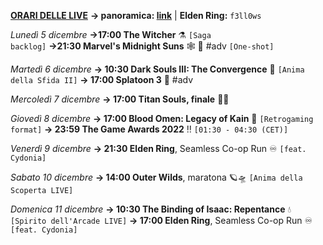 <b><u>ORARI DELLE LIVE</u></b>
<b>→ panoramica: <a href="https://trello.com/b/iKwdSGf3/sabaku">link</a></b> | <b>Elden Ring:</b> <code>f3ll0ws</code>

<i>Lunedì 5 dicembre</i>
<b>→17:00 The Witcher</b> ⚗️ <code>[Saga backlog]</code>
<b>→21:30 Marvel's Midnight Suns</b> 🕸 🦇 #adv <code>[One-shot]</code>

<i>Martedì 6 dicembre</i>
<b>→ 10:30 Dark Souls III: The Convergence</b> 🔮 <code>[Anima della Sfida II]</code>
<b>→ 17:00 Splatoon 3</b> 🔫 #adv

<i>Mercoledì 7 dicembre</i>
<b>→ 17:00 Titan Souls, finale</b> 🏹🗿

<i>Giovedì 8 dicembre</i>
<b>→ 17:00 Blood Omen: Legacy of Kain</b> 🧛 <code>[Retrogaming format]</code>
<b>→ 23:59 The Game Awards 2022</b> ‼️ <code>[01:30 - 04:30 (CET)]</code>

<i>Venerdì 9 dicembre</i>
<b>→ 21:30 Elden Ring</b>, Seamless Co-op Run ♾️ <code>[feat. Cydonia]</code>

<i>Sabato 10 dicembre</i>
<b>→ 14:00 Outer Wilds</b>, maratona 🪐🛸 <code>[Anima della Scoperta LIVE]</code>

<i>Domenica 11 dicembre</i>
<b>→ 10:30 The Binding of Isaac: Repentance</b> 💧 <code>[Spirito dell'Arcade LIVE]</code>
<b>→ 17:00 Elden Ring</b>, Seamless Co-op Run ♾️ <code>[feat. Cydonia]</code>
